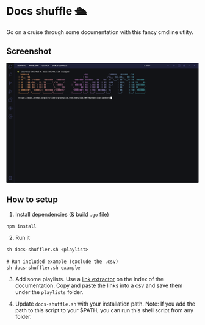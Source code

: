 # Docs shuffle 🛳

Go on a cruise through some documentation with this fancy cmdline utlity.

## Screenshot

![Docs shuffle](./images/docs-shuffle.png)

## How to setup

1. Install dependencies (& build `.go` file)
```shell
npm install
```

2. Run it

```shell
sh docs-shuffler.sh <playlist>

# Run included example (exclude the .csv)
sh docs-shuffler.sh example
```

3. Add some playlists. Use a [link extractor](https://www.iwebtool.com/link_extractor) on the index of the documentation. Copy and paste the links into a csv and save them under the `playlists` folder.

4. Update `docs-shuffle.sh` with your installation path. Note: If you add the path to this script to your $PATH, you can run this shell script from any folder.

